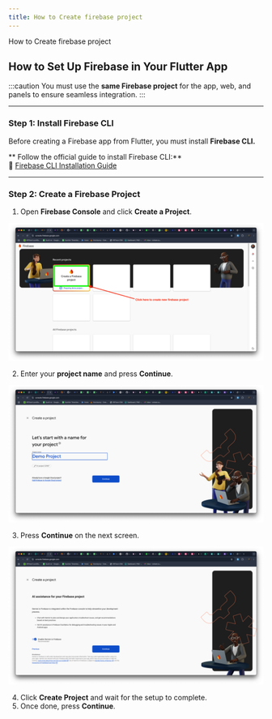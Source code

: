 ```yaml
---
title: How to Create firebase project 
---
```

How to Create firebase project
## How to Set Up Firebase in Your Flutter App  
:::caution
You must use the **same Firebase project** for the app, web, and panels to ensure seamless integration.
:::

---

### Step 1: Install Firebase CLI

Before creating a Firebase app from Flutter, you must install **Firebase CLI.**

** Follow the official guide to install Firebase CLI:**  
🔗 [Firebase CLI Installation Guide](https://firebase.google.com/docs/cli)

---

### Step 2: Create a Firebase Project
1. Open **Firebase Console** and click **Create a Project**.  

  ![firebase](/img/flutter/firebase/firebase1.png)

2. Enter your **project name** and press **Continue**.  

  ![firebase](/img/flutter/firebase/firebase2.png)  

3. Press **Continue** on the next screen.  

  ![firebase](/img/flutter/firebase/firebase3.png)  

4. Click **Create Project** and wait for the setup to complete.  
5. Once done, press **Continue**.  

